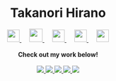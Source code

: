 <h1 align="center">Takanori Hirano</h1>
<p align="center">
  <a href= "https://twitter.com/hrntknr">
    <img src="https://img.icons8.com/ios-filled/50/000000/twitter.svg" width="28px"/>
  </a>
  &emsp;
  <a href="https://bit.ly/hrntknr-line">
    <img src="https://img.icons8.com/ios-filled/50/000000/line-me.svg" width="30px"/>
  </a> 
  &emsp;
  <a href="https://https://keybase.io/hrntknr">
    <img src="https://img.icons8.com/ios-filled/50/000000/keybase2.svg" width="28px"/>
  </a>
  &emsp;
  <a href="https://discord.bots.gg/profile/363696067461513226">
    <img src="https://img.icons8.com/ios-filled/50/000000/discord-logo.svg" width="28px"/>
  </a>
  &emsp;
  <a href="https://keyserver.ubuntu.com/pks/lookup?op=vindex&search=0x65c7134eb1781dbe">
    <img src="https://img.icons8.com/ios-filled/50/000000/lock.svg" width="28px"/>
  </a>
  <br><br>
  <strong>Check out my work below!</strong>
  <br><br>
  <a href="https://badges.pufler.dev">
    <img src="https://badges.pufler.dev/years/hrntknr?style=flat-square&color=black&logo=github">
  </a>
  <a href="https://badges.pufler.dev">
    <img src="https://badges.pufler.dev/repos/hrntknr?style=flat-square&color=black&logo=github">
  </a>
  <a href="https://badges.pufler.dev">
    <img src="https://badges.pufler.dev/gists/hrntknr?style=flat-square&color=black&logo=github">
  </a>
  <a href="https://badges.pufler.dev">
    <img src="https://badges.pufler.dev/commits/monthly/hrntknr?style=flat-square&color=black&logo=github">
  </a>
  <a href="https://badges.pufler.dev">
    <img src="https://badges.pufler.dev/commits/all/hrntknr?style=flat-square&color=black&logo=github">
  </a>
</p>
